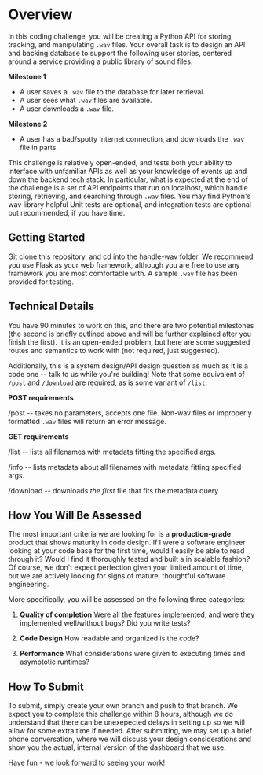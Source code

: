 # Overview

In this coding challenge, you will be creating a Python API for storing, tracking, and manipulating `.wav` files. Your overall task is to design an API and backing database to support the following user stories, centered around a service providing a public library of sound files:

**Milestone 1**
- A user saves a `.wav` file to the database for later retrieval.
- A user sees what `.wav` files are available.
- A user downloads a `.wav` file.

**Milestone 2**
- A user has a bad/spotty Internet connection, and downloads the `.wav` file in parts.

This challenge is relatively open-ended, and tests both your ability to interface with unfamiliar APIs as well as your knowledge of events up and down the backend tech stack. In particular, what is expected at the end of the challenge is a set of API endpoints that run on localhost, which handle storing, retrieving, and searching through `.wav` files. You may find Python's wav library helpful Unit tests are optional, and integration tests are optional but recommended, if you have time. 

## Getting Started

Git clone this repository, and cd into the handle-wav folder. We recommend you use Flask as your web framework, although you are free to use any framework you are most comfortable with. A sample `.wav` file has been provided for testing.

## Technical Details

You have 90 minutes to work on this, and there are two potential milestones (the second is briefly outlined above and will be further explained after you finish the first). It is an open-ended problem, but here are some suggested routes and semantics to work with (not required, just suggested). 

Additionally, this is a system design/API design question as much as it is a code one -- talk to us while you're building! Note that some equivalent of `/post` and `/download` are required, as is some variant of `/list`.  

**POST requirements**

/post -- takes no parameters, accepts one file. Non-wav files or improperly formatted `.wav` files will return an error message.

**GET requirements**

/list -- lists all filenames with metadata fitting the specified args.

/info -- lists metadata about all filenames with metadata fitting specified args.

/download -- downloads *the first* file that fits the metadata query

## How You Will Be Assessed

The most important criteria we are looking for is a **production-grade** product that shows maturity in code design. If I were a software engineer looking at your code base for the first time, would I easily be able to read through it? Would I find it thoroughly tested and built a in scalable fashion? Of course, we don't expect perfection given your limited amount of time, but we are actively looking for signs of mature, thoughtful software engineering.

More specifically, you will be assessed on the following three categories:

1. **Quality of completion** Were all the features implemented, and were they implemented well/without bugs? Did you write tests?

2. **Code Design** How readable and organized is the code?

3. **Performance** What considerations were given to executing times and asymptotic runtimes?

## How To Submit

To submit, simply create your own branch and push to that branch. We expect you to complete this challenge within 8 hours, although we do understand that there can be unexepected delays in setting up so we will allow for some extra time if needed. After submitting, we may set up a brief phone conversation, where we will discuss your design considerations and show you the actual, internal version of the dashboard that we use.

Have fun - we look forward to seeing your work!
